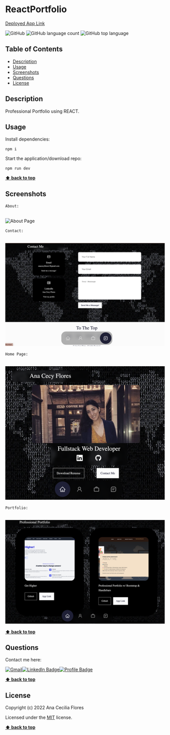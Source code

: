 # ReactPortfolio

[Deployed App Link](https://acf-react-portfolio.herokuapp.com/#)

![GitHub](https://img.shields.io/github/license/anacecyflores1/ReactPortfolio)
![GitHub language count](https://img.shields.io/github/languages/count/anacecyflores1/ReactPortfolio)
![GitHub top language](https://img.shields.io/github/languages/top/anacecyflores1/ReactPortfolio)

## Table of Contents

- [Description](#description)
- [Usage](#usage)
- [Screenshots](#screenshots)
- [Questions](#questions)
- [License](#license)

## Description

Professional Portfolio using REACT.

## Usage

Install dependencies:

```
npm i
```

Start the application/download repo:

```
npm run dev
```

**[⬆ back to top](#table-of-contents)**

## Screenshots

```
About:
```

<br>
<img src="./src/assets/about.png" alt="About Page" title="About Page"> 
<br>

```
Contact:
```

<br>
<img src="./src/assets/contact.png" alt="Contact Page" title="Contact Page"> 
<br>

```
Home Page:
```

<br>
<img src="./src/assets/reacthome.png" alt="Home Page" title="HOme Page"> 
<br>

```
Portfolio:
```

<br>
<img src="./src/assets/reactportfolio.png" alt="Portfolio Page" title="Portfolio Page"> 
<br>

**[⬆ back to top](#table-of-contents)**

## Questions

Contact me here:

<a href="mailto: anacecyflores1@gmail.com"><img src="https://img.shields.io/badge/Gmail-D14836?style=for-the-badge&logo=gmail&logoColor=white&color=071A2C" alt="Gmail"/></a><a href="https://www.linkedin.com/in/anacecyflores/"><img src="https://img.shields.io/badge/LinkedIn-blue?style=for-the-badge&logo=linkedin&logoColor=white&color=071A2C" alt="LinkedIn Badge"/></a><a href="https://cecy-professional-portfolio.herokuapp.com/" target="_blank"><img src="https://img.shields.io/badge/Profile-430098?style=for-the-badge&logo=heroku&logoColor=white&color=071A2C" alt="Profile Badge"/></a>

**[⬆ back to top](#table-of-contents)**

## License

Copyright (c) 2022 Ana Cecilia Flores

Licensed under the [MIT](LICENSE) license.

**[⬆ back to top](#table-of-contents)**
